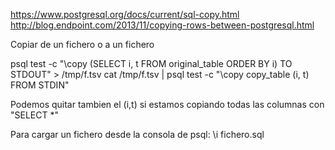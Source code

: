 https://www.postgresql.org/docs/current/sql-copy.html
http://blog.endpoint.com/2013/11/copying-rows-between-postgresql.html

Copiar de un fichero o a un fichero

psql test -c "\copy (SELECT i, t FROM original_table ORDER BY i) TO STDOUT" > /tmp/f.tsv
cat /tmp/f.tsv | psql test -c "\copy copy_table (i, t) FROM STDIN"

Podemos quitar tambien el (i,t) si estamos copiando todas las columnas con "SELECT *"


Para cargar un fichero desde la consola de psql:
\i fichero.sql
